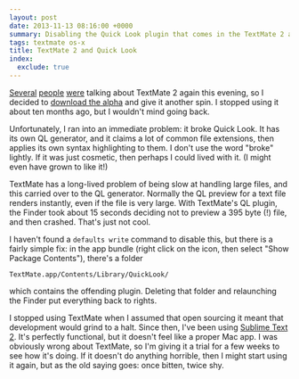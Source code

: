 ```yaml
---
layout: post
date: 2013-11-13 08:16:00 +0000
summary: Disabling the Quick Look plugin that comes in the TextMate 2 alpha.
tags: textmate os-x
title: TextMate 2 and Quick Look
index:
  exclude: true
---
```


[Several][1] [people][2] [were][3] talking about TextMate 2 again this evening, so I decided to [download the alpha][4] and give it another spin.
I stopped using it about ten months ago, but I wouldn't mind going back.

Unfortunately, I ran into an immediate problem: it broke Quick Look.
It has its own QL generator, and it claims a lot of common file extensions, then applies its own syntax highlighting to them.
I don't use the word "broke" lightly.
If it was just cosmetic, then perhaps I could lived with it.
(I might even have grown to like it!)

TextMate has a long-lived problem of being slow at handling large files, and this carried over to the QL generator.
Normally the QL preview for a text file renders instantly, even if the file is very large.
With TextMate's QL plugin, the Finder took about 15&nbsp;seconds deciding not to preview a 395&nbsp;byte (!) file, and then crashed.
That's just not cool.

I haven't found a `defaults write` command to disable this, but there is a fairly simple fix: in the app bundle (right click on the icon, then select "Show Package Contents"), there's a folder

```
TextMate.app/Contents/Library/QuickLook/
```

which contains the offending plugin.
Deleting that folder and relaunching the Finder put everything back to rights.

I stopped using TextMate when I assumed that open sourcing it meant that development would grind to a halt.
Since then, I've been using [Sublime Text 2][subl].
It's perfectly functional, but it doesn't feel like a proper Mac app.
I was obviously wrong about TextMate, so I'm giving it a trial for a few weeks to see how it's doing.
If it doesn't do anything horrible, then I might start using it again, but as the old saying goes: once bitten, twice shy.

[subl]: http://www.sublimetext.com

[1]: http://www.marco.org/2013/11/12/textmate2-status
[2]: http://www.hiltmon.com/blog/2013/11/09/textmate-2-basics/
[3]: http://blog.macromates.com/2013/2-0-status-and-faq/
[4]: http://blog.macromates.com/2013/2-0-status-and-faq/
